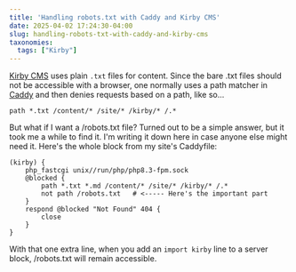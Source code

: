 ```yaml
---
title: 'Handling robots.txt with Caddy and Kirby CMS'
date: 2025-04-02 17:24:30-04:00
slug: handling-robots-txt-with-caddy-and-kirby-cms
taxonomies:
  tags: ["Kirby"]
---
```


[Kirby CMS](https://getkirby.com) uses plain `.txt` files for content. Since the bare .txt files should not be accessible with a browser, one normally uses a path matcher in [Caddy](http://caddyserver.com) and then denies requests based on a path, like so...

`path *.txt /content/* /site/* /kirby/* /.*`

But what if I want a /robots.txt file? Turned out to be a simple answer, but it took me a while to find it. I'm writing it down here in case anyone else might need it. Here's the whole block from my site's Caddyfile:

```
(kirby) {
    php_fastcgi unix//run/php/php8.3-fpm.sock
    @blocked {
        path *.txt *.md /content/* /site/* /kirby/* /.*
        not path /robots.txt   # <----- Here's the important part
    }
    respond @blocked "Not Found" 404 {
        close
    }
}
```

With that one extra line, when you add an `import kirby` line to a server block, /robots.txt will remain accessible.

